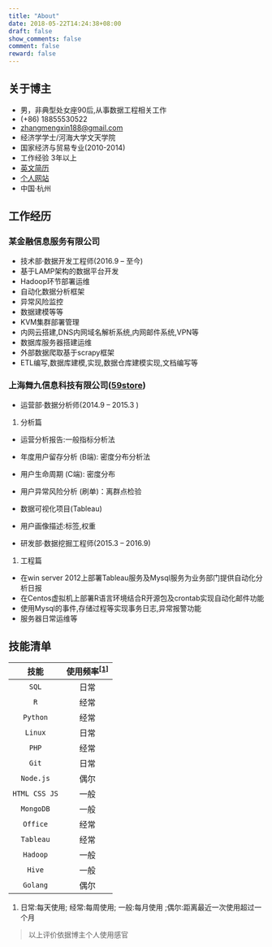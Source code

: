 ```yaml
---
title: "About"
date: 2018-05-22T14:24:38+08:00
draft: false
show_comments: false
comment: false
reward: false
---
```




## 关于博主
 - 男，非典型处女座90后,从事数据工程相关工作
 - (+86) 18855530522
 - [zhangmengxin188@gmail.com](mailto:zhangmengxin188@gmail.com)
 - 经济学学士/河海大学文天学院
 - 国家经济与贸易专业(2010-2014)
 - 工作经验 3年以上
 - [英文简历](/Resume)
 - [个人网站](http://www.imzmx.win)
 - 中国·杭州

## 工作经历
### 某金融信息服务有限公司
 - 技术部·数据开发工程师(2016.9 – 至今)
  - 基于LAMP架构的数据平台开发
  - Hadoop环节部署运维
  - 自动化数据分析框架
  - 异常风险监控
  - 数据建模等等
  - KVM集群部署管理
  - 内网云搭建,DNS内网域名解析系统,内网邮件系统,VPN等
  - 数据库服务器搭建运维
  - 外部数据爬取基于scrapy框架
  - ETL编写,数据库建模,实现,数据仓库建模实现,文档编写等

  
### 上海舞九信息科技有限公司([59store](http://www.59store.com/))
- 运营部·数据分析师(2014.9 – 2015.3 )

1. 分析篇
 - 运营分析报告:一般指标分析法
 - 年度用户留存分析 (B端): 密度分布分析法
 - 用户生命周期 (C端): 密度分布
 - 用户异常风险分析 (刷单)：离群点检验
 - 数据可视化项目(Tableau)
 - 用户画像描述:标签,权重

- 研发部·数据挖掘工程师(2015.3 – 2016.9)

1. 工程篇
 - 在win server 2012上部署Tableau服务及Mysql服务为业务部门提供自动化分析日报
 - 在Centos虚拟机上部署R语言环境结合R开源包及crontab实现自动化邮件功能
 - 使用Mysql的事件,存储过程等实现事务日志,异常报警功能
 - 服务器日常运维等

## 技能清单
| 技能| 使用频率<sup>[[1]](#ref1)</sup> |
| :---: | :---:|
|  `SQL` | 日常 |
|  `R`  | 经常 |
| `Python` | 经常 | 
| `Linux` | 日常 |
| `PHP`  | 经常 |
| `Git`  | 日常 |
| `Node.js` | 偶尔 |
| `HTML CSS JS` | 一般 |
| `MongoDB`  | 一般 |
| `Office` | 经常 |
| `Tableau`  | 经常 |
| `Hadoop` | 一般 |
| `Hive` | 一般 |
| `Golang` |偶尔|

1. <a id="ref1"> 日常:每天使用; 经常:每周使用; 一般:每月使用 ;偶尔:距离最近一次使用超过一个月 </a>

> 以上评价依据博主个人使用感官